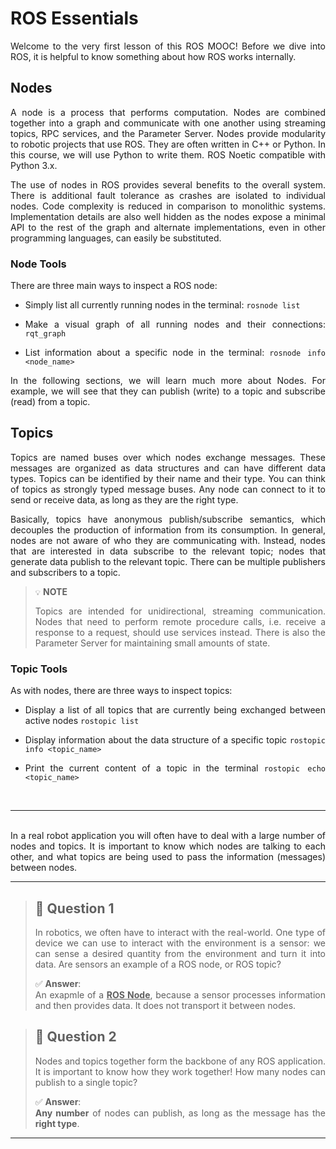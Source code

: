 <div align="justify">

# ROS Essentials
Welcome to the very first lesson of this ROS MOOC! Before we dive into ROS, it is helpful to know something about how ROS works internally.

## Nodes
A node is a process that performs computation. Nodes are combined together into a graph and communicate with one another using streaming topics, RPC services, and the Parameter Server. Nodes provide modularity to robotic projects that use ROS. They are often written in C++ or Python. In this course, we will use Python to write them. ROS Noetic compatible with Python 3.x.

The use of nodes in ROS provides several benefits to the overall system. There is additional fault tolerance as crashes are isolated to individual nodes. Code complexity is reduced in comparison to monolithic systems. Implementation details are also well hidden as the nodes expose a minimal API to the rest of the graph and alternate implementations, even in other programming languages, can easily be substituted. 

### Node Tools
There are three main ways to inspect a ROS node:

- Simply list all currently running nodes in the terminal:
`rosnode list`

- Make a visual graph of all running nodes and their connections:
`rqt_graph`

- List information about a specific node in the terminal:
`rosnode info <node_name>`

In the following sections, we will learn much more about Nodes. For example, we will see that they can publish (write) to a topic and subscribe (read) from a topic.

## Topics
Topics are named buses over which nodes exchange messages. These messages are organized as data structures and can have different data types. Topics can be identified by their name and their type. You can think of topics as strongly typed message buses. Any node can connect to it to send or receive data, as long as they are the right type.

Basically, topics have anonymous publish/subscribe semantics, which decouples the production of information from its consumption. In general, nodes are not aware of who they are communicating with. Instead, nodes that are interested in data subscribe to the relevant topic; nodes that generate data publish to the relevant topic. There can be multiple publishers and subscribers to a topic. 

> `💡` **NOTE**
> 
> Topics are intended for unidirectional, streaming communication. Nodes that need to perform remote procedure calls, i.e. receive a response to a request, should use services instead. There is also the Parameter Server for maintaining small amounts of state. 

### Topic Tools
As with nodes, there are three ways to inspect topics:

- Display a list of all topics that are currently being exchanged between active nodes
`rostopic list`

- Display information about the data structure of a specific topic
`rostopic info <topic_name>`

- Print the current content of a topic in the terminal
`rostopic echo <topic_name>`

<br/>

---
<br/>
In a real robot application you will often have to deal with a large number of nodes and topics. It is important to know which nodes are talking to each other, and what topics are being used to pass the information (messages) between nodes.

<br/>

---

> ## 🎯 Question 1
> In robotics, we often have to interact with the real-world. One type of device we can use to interact with the environment is a sensor: we can sense a desired quantity from the environment and turn it into data. Are sensors an example of a ROS node, or ROS topic?
> 
> ✅ **Answer**: 
> <br/>
> An exapmle of a <u>**ROS Node**</u>, because a sensor processes information and then provides data. It does not transport it between nodes.

> ## 🎯 Question 2
> Nodes and topics together form the backbone of any ROS application. It is important to know how they work together! How many nodes can publish to a single topic?
> 
> ✅ **Answer**: 
> <br/>
> **Any number** of nodes can publish, as long as the message has the **right type**. 

---

</div>